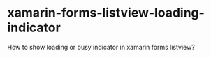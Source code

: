 # xamarin-forms-listview-loading-indicator
How to show loading or busy indicator in xamarin forms listview?

